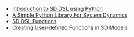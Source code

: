 - [Introduction to SD DSL using Python](/step-by-step-guides/introduction_sd_dsl/introduction_sd_dsl.html)
- [A Simple Python Library For System Dynamics](/sd-dsl/in-depth/in_depth_simple_python_library_sd_dsl/in_depth_simple_python_library_sd_dsl.html)
- [SD DSL Functions](/sd-dsl/in-depth/in_depth_sd_dsl_functions/in_depth_sd_dsl_functions.html)
- [Creating User-defined Functions in SD Models](/sd-dsl/how-to/how_to_sd_user_defined_functions/how_to_sd_user_defined_functions.html)
